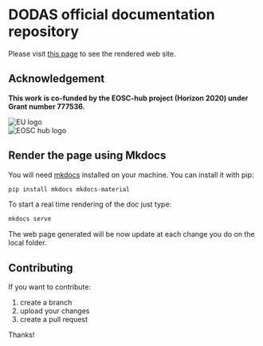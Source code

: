 # DODAS official documentation repository

Please visit [this page](https://dodas-ts.github.io/dodas-doc) to see the rendered web site.

## Acknowledgement

**This work is co-funded by the EOSC-hub project (Horizon 2020) under Grant number 777536.**                                   

![EU logo](https://github.com/DODAS-TS/dodas-templates/blob/master/docs/img/eu-logo.jpeg)                              
![EOSC hub logo](https://github.com/DODAS-TS/dodas-templates/blob/master/docs/img/eosc-hub-web.png)

## Render the page using Mkdocs

You will need [mkdocs](https://www.mkdocs.org/) installed on your machine. You can install it with pip:

```bash
pip install mkdocs mkdocs-material
```

To start a real time rendering of the doc just type:

```bash
mkdocs serve
```

The web page generated will be now update at each change you do on the local folder.

## Contributing

If you want to contribute:

1. create a branch
2. upload your changes
3. create a pull request

Thanks!
